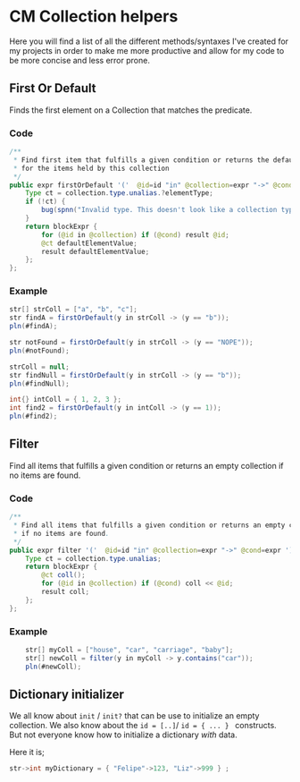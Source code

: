 
# CM Collection helpers
Here you will find a list of all the different methods/syntaxes I've created for my projects in order to make me more productive and allow for my code to be more concise and less error prone. 

## First Or Default
Finds the first element on a Collection that matches the predicate. 

### Code

```java
/**
 * Find first item that fulfills a given condition or returns the default value
 * for the items held by this collection
 */
public expr firstOrDefault '('  @id=id "in" @collection=expr "->" @cond=expr ')' {
    Type ct = collection.type.unalias.?elementType;
    if (!ct) {
        bug(spnn("Invalid type. This doesn't look like a collection type", #collection));
    }
    return blockExpr {
        for (@id in @collection) if (@cond) result @id;
        @ct defaultElementValue;
        result defaultElementValue;
    };
};
```


### Example

```java
str[] strColl = ["a", "b", "c"];
str findA = firstOrDefault(y in strColl -> (y == "b"));
pln(#findA);

str notFound = firstOrDefault(y in strColl -> (y == "NOPE"));
pln(#notFound);

strColl = null;
str findNull = firstOrDefault(y in strColl -> (y == "b"));
pln(#findNull);

int{} intColl = { 1, 2, 3 };
int find2 = firstOrDefault(y in intColl -> (y == 1));
pln(#find2);
```

## Filter
Find all items that fulfills a given condition or returns an empty collection if no items are found.

### Code

```java
/**
 * Find all items that fulfills a given condition or returns an empty collection
 * if no items are found.
 */
public expr filter '('  @id=id "in" @collection=expr "->" @cond=expr ')' {
    Type ct = collection.type.unalias;
    return blockExpr {
        @ct coll();
        for (@id in @collection) if (@cond) coll << @id;
        result coll;
    };
};
```

### Example

```java
    str[] myColl = ["house", "car", "carriage", "baby"];
    str[] newColl = filter(y in myColl -> y.contains("car"));
    pln(#newColl);
```

## Dictionary initializer

We all know about `init` / `init?` that can be use to initialize an empty collection. We also know about the `id = [..]`/ `id = { ... } ` constructs. But not everyone know how to initialize a dictionary _with_ data. 

Here it is;   
```java
str->int myDictionary = { "Felipe"->123, "Liz"->999 } ;
```
